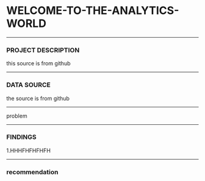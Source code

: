 # WELCOME-TO-THE-ANALYTICS-WORLD

______________________

### PROJECT DESCRIPTION
this source is from github
_______________________

### DATA SOURCE 
the source is from github

_______________

problem
_______________

### FINDINGS
1.HHHFHFHFHFH
________________

### recommendation 
